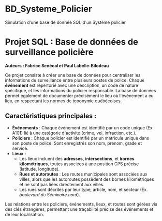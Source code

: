 # BD_Systeme_Policier
Simulation d'une base de donnée SQL d'un Système policier

# Projet SQL : Base de données de surveillance policière

**Auteurs : Fabrice Senécal et Paul Labelle-Bilodeau**

Ce projet consiste à créer une base de données pour centraliser les informations de surveillance entre plusieurs postes de police. Chaque **événement** est répertorié avec une description, un code de nature spécifique, et les informations du policier responsable. La base de données permet également de documenter précisément le lieu où l'événement a eu lieu, en respectant les normes de toponymie québécoises.

## Caractéristiques principales :

- **Événements** : Chaque événement est identifié par un code unique (Ex. A101) lié à une catégorie d'activité (crime, vol, infraction, etc.).
- **Policiers** : Chaque policier est identifié par un matricule unique dans son poste de police. Sont enregistrés son nom, prénom, grade et service.
- **Lieux** : 
  - Les lieux incluent des **adresses**, **intersections**, et **bornes kilométriques**, toutes associées à une position GPS précise (latitude, longitude).
  - **Rues et autoroutes** : Les routes municipales sont associées aux villes, alors que les autoroutes possèdent des bornes kilométriques et ne sont pas liées directement aux villes.
  - Les rues sont décrites par leur type, article, nom, et secteur (Ex. *boulevard du Séminaire nord*).

Les relations entre les policiers, événements, lieux, et routes sont gérées via des clés étrangères, permettant une traçabilité précise des événements et de leur localisation.


